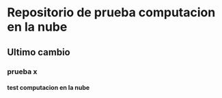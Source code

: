 # Repositorio de prueba computacion en la nube

## Ultimo cambio

### prueba x

#### test computacion en la nube
